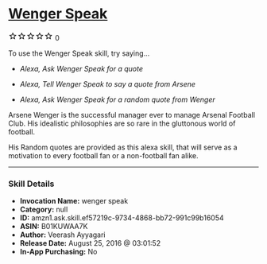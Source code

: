 # [Wenger Speak](http://alexa.amazon.com/#skills/amzn1.ask.skill.ef57219c-9734-4868-bb72-991c99b16054)
![0 stars](../../images/ic_star_border_black_18dp_1x.png)![0 stars](../../images/ic_star_border_black_18dp_1x.png)![0 stars](../../images/ic_star_border_black_18dp_1x.png)![0 stars](../../images/ic_star_border_black_18dp_1x.png)![0 stars](../../images/ic_star_border_black_18dp_1x.png) 0

To use the Wenger Speak skill, try saying...

* *Alexa, Ask Wenger Speak for a quote*

* *Alexa, Tell Wenger Speak to say a quote from Arsene*

* *Alexa, Ask Wenger Speak for a random quote from Wenger*

Arsene Wenger is the successful manager ever to manage Arsenal Football Club. His idealistic philosophies are so rare in the gluttonous world of football. 

His Random quotes are provided as this alexa skill, that will serve as a motivation to every football fan or a non-football fan alike.

***

### Skill Details

* **Invocation Name:** wenger speak
* **Category:** null
* **ID:** amzn1.ask.skill.ef57219c-9734-4868-bb72-991c99b16054
* **ASIN:** B01KUWAA7K
* **Author:** Veerash Ayyagari
* **Release Date:** August 25, 2016 @ 03:01:52
* **In-App Purchasing:** No
